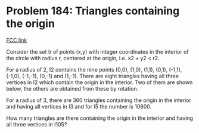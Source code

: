 # Problem 184: Triangles containing the origin

[FCC link](https://www.freecodecamp.org/learn/coding-interview-prep/project-euler/problem-184-triangles-containing-the-origin)

Consider the set Ir of points (x,y) with integer coordinates in the interior of
the circle with radius r, centered at the origin, i.e. x2 + y2 < r2.

For a radius of 2, I2 contains the nine points (0,0), (1,0), (1,1), (0,1),
(-1,1), (-1,0), (-1,-1), (0,-1) and (1,-1). There are eight triangles having all
three vertices in I2 which contain the origin in the interior. Two of them are
shown below, the others are obtained from these by rotation.

For a radius of 3, there are 360 triangles containing the origin in the interior
and having all vertices in I3 and for I5 the number is 10600.

How many triangles are there containing the origin in the interior and having
all three vertices in I105?
